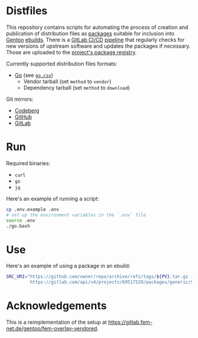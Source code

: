 # Distfiles

This repository contains scripts for automating the process of creation and publication of distribution files as [packages](https://docs.gitlab.com/user/packages/package_registry/) suitable for inclusion into [Gentoo](https://gentoo.org) [ebuilds](https://wiki.gentoo.org/wiki/Ebuild). There is a [GitLab CI/CD](https://docs.gitlab.com/ci/) [pipeline](./.gitlab-ci.yml) that regularly checks for new versions of upstream software and updates the packages if necessary. Those are uploaded to the [project's package registry](https://gitlab.com/paveloom-g/personal/gentoo/distfiles/-/packages).

Currently supported distribution files formats:
- [Go](https://golang.org) (see [`go.csv`](./go.csv))
  - Vendor tarball (set `method` to `vendor`)
  - Dependency tarball (set `method` to `download`)

Git mirrors:
- [Codeberg](https://codeberg.org/paveloom/gentoo-distfiles)
- [GitHub](https://github.com/paveloom/gentoo-distfiles)
- [GitLab](https://gitlab.com/paveloom-g/personal/gentoo/distfiles)

# Run

Required binaries:
- `curl`
- `go`
- `jq`

Here's an example of running a script:

```bash
cp .env.example .env
# set up the environment variables in the `.env` file
source .env
./go.bash
```

# Use

Here's an example of using a package in an ebuild:

```ebuild
SRC_URI="https://github.com/owner/repo/archive/refs/tags/${PV}.tar.gz -> ${P}.tar.gz
         https://gitlab.com/api/v4/projects/69517529/packages/generic/${PN}/${PV}/${P}-deps.tar.xz"
```

# Acknowledgements

This is a reimplementation of the setup at https://gitlab.fem-net.de/gentoo/fem-overlay-vendored.
